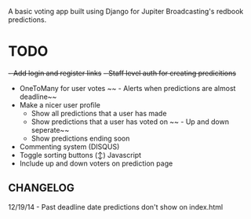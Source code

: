A basic voting app built using Django for Jupiter Broadcasting's redbook predictions.

TODO
====

~~- Add login and register links~~
~~- Staff level auth for creating predicitions~~
- OneToMany for user votes
~~  - Alerts when predictions are almost deadline~~
- Make a nicer user profile
  - Show all predictions that a user has made
  - Show predictions that a user has voted on
~~    - Up and down seperate~~
  - Show predictions ending soon
- Commenting system (DISQUS)
- Toggle sorting buttons (↕) Javascript
- Include up and down voters on prediction page

CHANGELOG
---------
12/19/14 - Past deadline date predictions don't show on index.html
